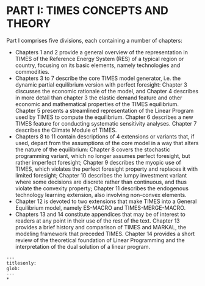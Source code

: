 # PART I: TIMES CONCEPTS AND THEORY

Part I comprises five divisions, each containing a number of chapters:

- Chapters 1 and 2 provide a general overview of the representation in TIMES of the Reference Energy System (RES) of a typical region or country, focusing on its basic elements, namely technologies and commodities.
- Chapters 3 to 7 describe the core TIMES model generator, i.e. the dynamic partial equilibrium version with perfect foresight: Chapter 3 discusses the economic rationale of the model, and Chapter 4 describes in more detail than chapter 3 the elastic demand feature and other economic and mathematical properties of the TIMES equilibrium. Chapter 5 presents a streamlined representation of the Linear Program used by TIMES to compute the equilibrium. Chapter 6 describes a new TIMES feature for conducting systematic sensitivity analyses. Chapter 7 describes the Climate Module of TIMES.
- Chapters 8 to 11 contain descriptions of 4 extensions or variants that, if used, depart from the assumptions of the core model in a way that alters the nature of the equilibrium: Chapter 8 covers the stochastic programming variant, which no longer assumes perfect foresight, but rather imperfect foresight; Chapter 9 describes the myopic use of TIMES, which violates the perfect foresight property and replaces it with limited foresight; Chapter 10 describes the lumpy investment variant where some decisions are discrete rather than continuous, and thus violate the convexity property; Chapter 11 describes the endogenous technology learning extension, also involving non-convex elements.
- Chapter 12 is devoted to two extensions that make TIMES into a General Equilibrium model, namely ES-MACRO and TIMES-MERGE-MACRO.
- Chapters 13 and 14 constitute appendices that may be of interest to readers at any point in their use of the rest of the text. Chapter 13 provides a brief history and comparison of TIMES and MARKAL, the modeling framework that preceded TIMES. Chapter 14 provides a short review of the theoretical foundation of Linear Programming and the interpretation of the dual solution of a linear program.

```{toctree}
---
titlesonly:
glob:
---
*
```
